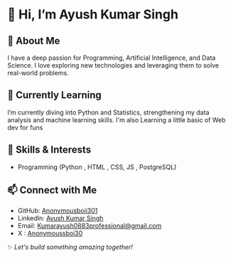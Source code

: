 # 👋 Hi, I’m Ayush Kumar Singh  

## 👀 About Me  
I have a deep passion for Programming, Artificial Intelligence, and Data Science. I love exploring new technologies and leveraging them to solve real-world problems. 

## 🌱 Currently Learning  
I’m currently diving into Python and Statistics, strengthening my data analysis and machine learning skills.
I'm also Learning a little basic of Web dev for funs 

## 🚀 Skills & Interests  
- Programming (Python , HTML , CSS, JS , PostgreSQL)  

## 📫 Connect with Me  
- GitHub: [Anonymousboii301](https://github.com/Anonymousboii301)  
- LinkedIn: [Ayush Kumar Singh](https://www.linkedin.com/in/ayush-kumar-b89460320/)  
- Email: [Kumarayush0883professional@gmail.com](kumarayush0883professional@gmail.com)  
- X : [Anonymoussboi30](https://x.com/Anonymoussboi30)

  
✨ _Let's build something amazing together!_  

